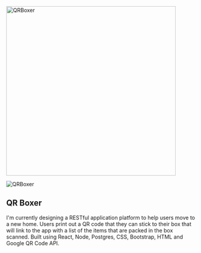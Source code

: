 <img alt="QRBoxer" src="https://user-images.githubusercontent.com/88470531/200191542-e1ad20bf-33de-4e86-9106-ebee88872375.jpg" width="450" height=auto>

![QRBoxer](https://user-images.githubusercontent.com/88470531/200191542-e1ad20bf-33de-4e86-9106-ebee88872375.jpg)

## QR Boxer ##

I'm currently designing a RESTful application platform to help users move to a new home. Users print out a QR code that they can stick to their box that will link to the app with a list of the items that are packed in the box scanned. Built using React, Node, Postgres, CSS, Bootstrap, HTML and Google QR Code API.